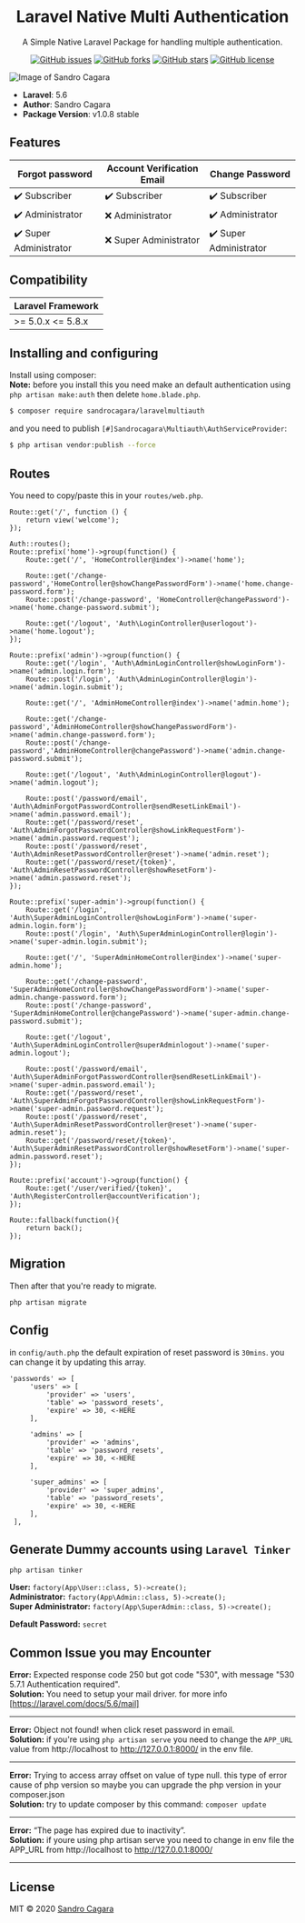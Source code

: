 <h1 align="center">Laravel Native Multi Authentication</h1>
<p align="center">A Simple Native Laravel Package for handling multiple authentication.</p>

<p align="center">
   <a href="https://github.com/sndrjhlncgr/Laravel-Native-Multi-Authentication-5.6/issues"><img alt="GitHub issues" src="https://img.shields.io/github/issues/sndrjhlncgr/Laravel-Native-Multi-Authentication-5.6"></a>
    <a href="https://github.com/sndrjhlncgr/Laravel-Native-Multi-Authentication-5.6/network"><img alt="GitHub forks" src="https://img.shields.io/github/forks/sndrjhlncgr/Laravel-Native-Multi-Authentication-5.6"></a>
    <a href="https://github.com/sndrjhlncgr/Laravel-Native-Multi-Authentication-5.6/stargazers"><img alt="GitHub stars" src="https://img.shields.io/github/stars/sndrjhlncgr/Laravel-Native-Multi-Authentication-5.6"></a>
    <a href="https://github.com/sndrjhlncgr/Laravel-Native-Multi-Authentication-5.6/blob/master/LICENSE"><img alt="GitHub license" src="https://img.shields.io/github/license/sndrjhlncgr/Laravel-Native-Multi-Authentication-5.6"></a>
<p align="center">

![Image of Sandro Cagara](https://i.ibb.co/WzjQLHV/68747470733a2f2f692e6962622e636f2f5a56516a3777592f647361646164732e706e67.jpg)
- **Laravel**: 5.6
- **Author**: Sandro Cagara
- **Package Version**: v1.0.8 stable

## Features

|            Forgot password           |  Account Verification Email  |            Change Password           |
|--------------------------------------|------------------------------|--------------------------------------|
|:heavy_check_mark: Subscriber         |:heavy_check_mark: Subscriber |:heavy_check_mark: Subscriber         |
|:heavy_check_mark: Administrator      |:x: Administrator             |:heavy_check_mark: Administrator      |
|:heavy_check_mark: Super Administrator|:x: Super Administrator       |:heavy_check_mark: Super Administrator|

## Compatibility

| Laravel Framework  |
|--------------------|
| >= 5.0.x  <= 5.8.x |

## Installing and configuring

Install using composer: <br>
**Note:** before you install this you need make an default authentication using `php artisan make:auth` then delete `home.blade.php`.

```sh
$ composer require sandrocagara/laravelmultiauth
```

and you need to publish `[#]Sandrocagara\Multiauth\AuthServiceProvider`:

```sh
$ php artisan vendor:publish --force
```

## Routes

You need to copy/paste this in your `routes/web.php`.

```
Route::get('/', function () {
    return view('welcome');
});

Auth::routes();
Route::prefix('home')->group(function() {
    Route::get('/', 'HomeController@index')->name('home');

    Route::get('/change-password','HomeController@showChangePasswordForm')->name('home.change-password.form');
    Route::post('/change-password', 'HomeController@changePassword')->name('home.change-password.submit');

    Route::get('/logout', 'Auth\LoginController@userlogout')->name('home.logout');
});

Route::prefix('admin')->group(function() {
    Route::get('/login', 'Auth\AdminLoginController@showLoginForm')->name('admin.login.form');
    Route::post('/login', 'Auth\AdminLoginController@login')->name('admin.login.submit');

    Route::get('/', 'AdminHomeController@index')->name('admin.home');

    Route::get('/change-password','AdminHomeController@showChangePasswordForm')->name('admin.change-password.form');
    Route::post('/change-password','AdminHomeController@changePassword')->name('admin.change-password.submit');

    Route::get('/logout', 'Auth\AdminLoginController@logout')->name('admin.logout');

    Route::post('/password/email', 'Auth\AdminForgotPasswordController@sendResetLinkEmail')->name('admin.password.email');
    Route::get('/password/reset', 'Auth\AdminForgotPasswordController@showLinkRequestForm')->name('admin.password.request');
    Route::post('/password/reset', 'Auth\AdminResetPasswordController@reset')->name('admin.reset');
    Route::get('/password/reset/{token}', 'Auth\AdminResetPasswordController@showResetForm')->name('admin.password.reset');
});

Route::prefix('super-admin')->group(function() {
    Route::get('/login', 'Auth\SuperAdminLoginController@showLoginForm')->name('super-admin.login.form');
    Route::post('/login', 'Auth\SuperAdminLoginController@login')->name('super-admin.login.submit');

    Route::get('/', 'SuperAdminHomeController@index')->name('super-admin.home');

    Route::get('/change-password', 'SuperAdminHomeController@showChangePasswordForm')->name('super-admin.change-password.form');
    Route::post('/change-password', 'SuperAdminHomeController@changePassword')->name('super-admin.change-password.submit');

    Route::get('/logout', 'Auth\SuperAdminLoginController@superAdminlogout')->name('super-admin.logout');

    Route::post('/password/email', 'Auth\SuperAdminForgotPasswordController@sendResetLinkEmail')->name('super-admin.password.email');
    Route::get('/password/reset', 'Auth\SuperAdminForgotPasswordController@showLinkRequestForm')->name('super-admin.password.request');
    Route::post('/password/reset', 'Auth\SuperAdminResetPasswordController@reset')->name('super-admin.reset');
    Route::get('/password/reset/{token}', 'Auth\SuperAdminResetPasswordController@showResetForm')->name('super-admin.password.reset');
});

Route::prefix('account')->group(function() {
    Route::get('/user/verified/{token}', 'Auth\RegisterController@accountVerification');
});

Route::fallback(function(){
    return back();
});
```

## Migration

Then after that you're ready to migrate.

```
php artisan migrate
```

## Config

in `config/auth.php` the default expiration of reset password is `30mins`. you can change it by updating this array.

```
'passwords' => [
     'users' => [
         'provider' => 'users',
         'table' => 'password_resets',
         'expire' => 30, <-HERE
     ],

     'admins' => [
         'provider' => 'admins',
         'table' => 'password_resets',
         'expire' => 30, <-HERE
     ],

     'super_admins' => [
         'provider' => 'super_admins',
         'table' => 'password_resets',
         'expire' => 30, <-HERE
     ],
 ],
```

## Generate Dummy accounts using `Laravel Tinker`

```
php artisan tinker
```
**User:** `factory(App\User::class, 5)->create();`<br>
**Administrator:** `factory(App\Admin::class, 5)->create();`<br>
**Super Administrator:** `factory(App\SuperAdmin::class, 5)->create();`

**Default Password:** `secret`


## Common Issue you may Encounter


**Error:** Expected response code 250 but got code "530", with message "530 5.7.1 Authentication required".<br>
**Solution:** You need to setup your mail driver. for more info [https://laravel.com/docs/5.6/mail]

---

**Error:** Object not found! when click reset password in email.<br>
**Solution:** if you're using `php artisan serve` you need to change the `APP_URL` value from http://localhost to http://127.0.0.1:8000/ in the env file.

---

**Error:** Trying to access array offset on value of type null. this type of error cause of php version so maybe you can upgrade the php version in your composer.json<br>
**Solution:** try to update composer by this command: `composer update`

---

**Error:** “The page has expired due to inactivity”.<br>
**Solution:** if youre using php artisan serve you need to change in env file the APP_URL from http://localhost to http://127.0.0.1:8000/

---

## License

MIT © 2020 [Sandro Cagara](https://github.com/sndrjhlncgr)
